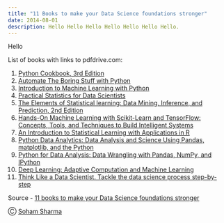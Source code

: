 ```yaml
---
title: "11 Books to make your Data Science foundations stronger"
date: 2014-08-01
description: Hello Hello Hello Hello Hello Hello Hello.
---
```


<p class="text-center">Hello</p>

List of books with links to pdfdrive.com:
1. [Python Cookbook, 3rd Edition](https://www.pdfdrive.com/python-cookbook-3rd-edition-recipes-for-mastering-python-3-e166780384.html)
2. [Automate The Boring Stuff with Python](https://www.pdfdrive.com/automate-the-boring-stuff-with-python-automate-the-boring-stuff-with-python-e26956384.html)
3. [Introduction to Machine Learning with Python](https://www.pdfdrive.com/introduction-to-machine-learning-with-python-e58337749.html)
4. [Practical Statistics for Data Scientists](https://www.pdfdrive.com/practical-statistics-for-data-scientists-e45642334.html)
5. [The Elements of Statistical learning: Data Mining, Inference, and Prediction, 2nd Edition](https://www.pdfdrive.com/the-elements-of-statistical-learning-data-mining-inference-and-prediction-second-edition-springer-series-in-statistics-e158752434.html)
6. [Hands-On Machine Learning with Scikit-Learn and TensorFlow: Concepts, Tools, and Techniques to Build Intelligent Systems](https://www.pdfdrive.com/hands-on-machine-learning-with-scikit-learn-and-tensorflow-concepts-tools-and-techniques-to-build-intelligent-systems-e194675188.html)
7. [An Introduction to Statistical Learning with Applications in R](https://www.pdfdrive.com/an-introduction-to-statistical-learning-with-applications-in-r-e181506025.html)
8. [Python Data Analytics: Data Analysis and Science Using Pandas, matplotlib, and the Python](https://www.pdfdrive.com/python-data-analytics-data-analysis-and-science-using-pandas-matplotlib-and-the-python-programming-language-e158003322.html)
9. [Python for Data Analysis: Data Wrangling with Pandas, NumPy, and IPython](https://www.pdfdrive.com/python-for-data-analysis-data-wrangling-with-pandas-numpy-and-ipython-e158189564.html)
10. [Deep Learning: Adaptive Computation and Machine Learning](https://www.pdfdrive.com/deep-learning-adaptive-computation-and-machine-learning-e176370174.html)
11. [Think Like a Data Scientist. Tackle the data science process step-by-step](https://www.pdfdrive.com/think-like-a-data-scientist-tackle-the-data-science-process-step-by-step-e184798342.html)

Source - [11 books to make your Data Science foundations stronger](https://faun.pub/11-books-to-make-your-data-science-foundations-stronger-7611b1c4ff43)

Ⓒ [Soham Sharma](https://medium.com/@sohamnsharma)